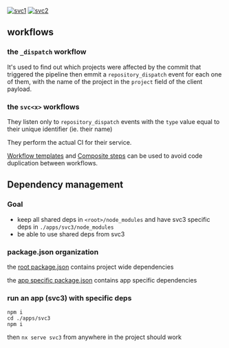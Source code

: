 [![svc1](https://github.com/err0r500/test-nx/actions/workflows/svc1.yml/badge.svg)](https://github.com/err0r500/test-nx/actions/workflows/svc1.yml)
[![svc2](https://github.com/err0r500/test-nx/actions/workflows/svc2.yml/badge.svg)](https://github.com/err0r500/test-nx/actions/workflows/svc2.yml)

## workflows

### the `_dispatch` workflow
It's used to find out which projects were affected by the commit that triggered the pipeline then emmit a `repository_dispatch` event for each one of them, with the name of the project in the `project` field of the client payload.

### the `svc<x>` workflows
They listen only to `repository_dispatch` events with the `type` value equal to their unique identifier (ie. their name)

They perform the actual CI for their service.

[Workflow templates](https://docs.github.com/en/actions/learn-github-actions/using-workflow-templates) and [Composite steps](https://docs.github.com/en/actions/creating-actions/creating-a-composite-action) can be used to avoid code duplication between workflows.


## Dependency management

### Goal
- keep all shared deps in `<root>/node_modules` and have svc3 specific deps in `./apps/svc3/node_modules`
- be able to use shared deps from svc3

### package.json organization
the [root package.json](./package.json) contains project wide dependencies

the [app specific package.json](./apps/svc3/package.json) contains app specific dependencies

### run an app (svc3) with specific deps
```
npm i
cd ./apps/svc3
npm i
```

then `nx serve svc3` from anywhere in the project should work
